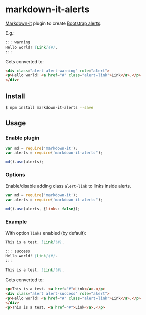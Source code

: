 # markdown-it-alerts

[Markdown-it][markdown-it] plugin to create [Bootstrap alerts][bootstrap-alerts].

E.g.:

```md
::: warning
Hello world! [Link](#).
:::
```

Gets converted to:

```html
<div class="alert alert-warning" role="alert">
<p>Hello world! <a href="#" class="alert-link">Link</a>.</p>
</div>
```


## Install

```bash
$ npm install markdown-it-alerts --save
```



## Usage


### Enable plugin

```js
var md = require('markdown-it');
var alerts = require('markdown-it-alerts');

md().use(alerts);
```


### Options

Enable/disable adding class `alert-link` to links inside alerts.

```js
var md = require('markdown-it');
var alerts = require('markdown-it-alerts');

md().use(alerts, {links: false});
```


### Example

With option `links` enabled (by default):

```md
This is a test. [Link](#).

::: success
Hello world! [Link](#).
:::

This is a test. [Link](#).
```

Gets converted to:

```html
<p>This is a test. <a href="#">Link</a>.</p>
<div class="alert alert-success" role="alert">
<p>Hello world! <a href="#" class="alert-link">Link</a>.</p>
</div>
<p>This is a test. <a href="#">Link</a>.</p>
```


[markdown-it]: https://github.com/markdown-it/markdown-it
[bootstrap-alerts]: http://getbootstrap.com/components/#alerts